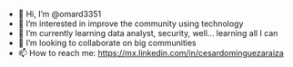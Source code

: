 - 👋 Hi, I’m @omard3351
- 👀 I’m interested in improve the community using technology
- 🌱 I’m currently learning data analyst, security, well... learning all I can
- 💞️ I’m looking to collaborate on big communities
- 📫 How to reach me: https://mx.linkedin.com/in/cesardominguezaraiza



